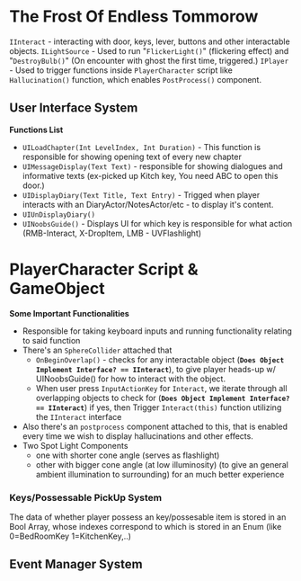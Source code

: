 # The Frost Of Endless Tommorow

`IInteract` - interacting with door, keys, lever, buttons and other interactable objects. 
`ILightSource` - Used to run "`FlickerLight()`" (flickering effect) and "`DestroyBulb()`" (On encounter with ghost the first time, triggered.)
`IPlayer` - Used to trigger functions inside `PlayerCharacter` script like `Hallucination()` function, which enables `PostProcess()` component. 
## User Interface System
**Functions List**
- `UILoadChapter(Int LevelIndex, Int Duration)` - This function is responsible for showing opening text of every new chapter
- `UIMessageDisplay(Text Text)` - responsible for showing dialogues and informative texts (ex-picked up Kitch key, You need ABC to open this door.)
- `UIDisplayDiary(Text Title, Text Entry)` - Trigged when player interacts with an DiaryActor/NotesActor/etc - to display it's content.
- `UIUnDisplayDiary()`
- `UINoobsGuide()` - Displays UI for which key is responsible for what action (RMB-Interact, X-DropItem, LMB - UVFlashlight)

# PlayerCharacter Script & GameObject
**Some Important Functionalities**
- Responsible for taking keyboard inputs and running functionality relating to said function
- There's an `SphereCollider` attached that 
	- `OnBeginOverlap()` - checks for any interactable object (**`Does Object Implement Interface? == IInteract`**), to give player heads-up w/ UINoobsGuide() for how to interact with the object.
	- When user press `InputActionKey` for `Interact`, we iterate through all overlapping objects to check for (**`Does Object Implement Interface? == IInteract`**) if yes, then Trigger `Interact(this)` function utilizing the `IInteract` interface
- Also there's an `postprocess` component attached to this, that is enabled every time we wish to display hallucinations and other effects.
- Two Spot Light Components 
	- one with shorter cone angle (serves as flashlight) 
	- other with bigger cone angle (at low illuminosity) (to give an general ambient illumination to surrounding) for an much better experience
### Keys/Possessable PickUp System
The data of whether player possess an key/possesable item is stored in an Bool Array, whose indexes correspond to which is stored in an Enum (like 0=BedRoomKey 1=KitchenKey,..)

## Event Manager System
